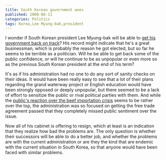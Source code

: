```yaml
---
title: South Korean government woes
published: 2008-06-11
categories: Politics
tags: Korea,Lee Myung-bak,president
---
```


I wonder if South Korean president Lee Myung-bak will be able to
<a href="https://www.nytimes.com/2008/06/11/world/asia/11korea.html">get his government back on track</a>?
His record might indicate that he's a great businessman,
which is probably the reason he got elected, but so far he seems to be terrible as a politician.
Will he be able to get back some of the public confidence,
or will he continue to be as unpopular or even more so as the previous South Korean president at the end of his term?

<!--more-->

It's as if his administration had no one to do any sort of sanity checks on their ideas.
It would have been really easy to see that a lot of their plans regarding
the grand waterway project or English education would have been strongly opposed or deeply unpopular,
but there seemed to be a lack of effort to sensitize the public or rival political parties with them.
And while the <a href="/2008/06/korean-protests-over-us-beef/">public's reaction over the beef importation crisis</a>
seems to be rather over the top, the administration was so focused on getting the free trade agreement passed
that they completely missed public sentiment over the issue.

Now all of his cabinet is offering to resign,
which at least is an indication that they realize how bad the problems are.
The only question is whether their successors will be able to do a better job,
and whether the problems are with the current administration
or are they the kind that are endemic with the current situation in South Korea,
so that anyone would have been faced with similar problems.

